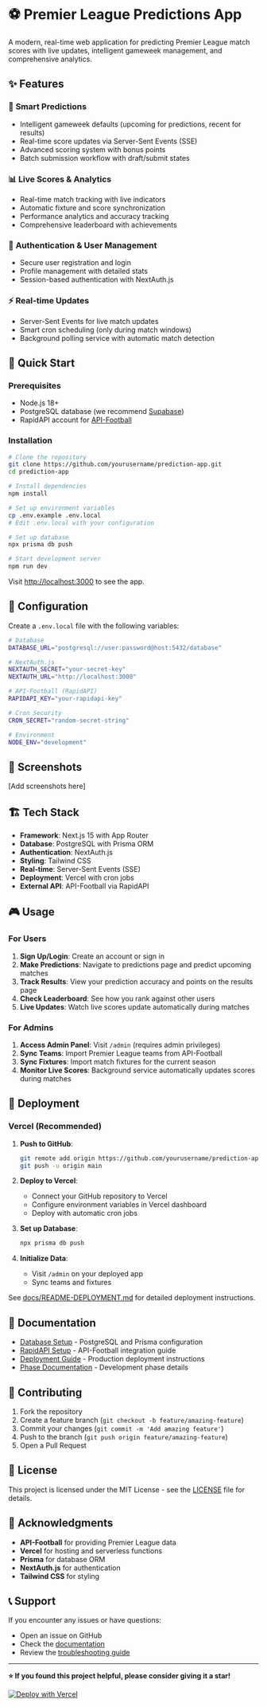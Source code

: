 # ⚽ Premier League Predictions App

A modern, real-time web application for predicting Premier League match scores with live updates, intelligent gameweek management, and comprehensive analytics.

## ✨ Features

### 🎯 **Smart Predictions**
- Intelligent gameweek defaults (upcoming for predictions, recent for results)
- Real-time score updates via Server-Sent Events (SSE)
- Advanced scoring system with bonus points
- Batch submission workflow with draft/submit states

### 📊 **Live Scores & Analytics**
- Real-time match tracking with live indicators
- Automatic fixture and score synchronization
- Performance analytics and accuracy tracking
- Comprehensive leaderboard with achievements

### 🔐 **Authentication & User Management**
- Secure user registration and login
- Profile management with detailed stats
- Session-based authentication with NextAuth.js

### ⚡ **Real-time Updates**
- Server-Sent Events for live match updates
- Smart cron scheduling (only during match windows)
- Background polling service with automatic match detection

## 🚀 Quick Start

### Prerequisites
- Node.js 18+ 
- PostgreSQL database (we recommend [Supabase](https://supabase.com))
- RapidAPI account for [API-Football](https://rapidapi.com/api-sports/api/api-football)

### Installation

```bash
# Clone the repository
git clone https://github.com/yourusername/prediction-app.git
cd prediction-app

# Install dependencies
npm install

# Set up environment variables
cp .env.example .env.local
# Edit .env.local with your configuration

# Set up database
npx prisma db push

# Start development server
npm run dev
```

Visit [http://localhost:3000](http://localhost:3000) to see the app.

## 🔧 Configuration

Create a `.env.local` file with the following variables:

```bash
# Database
DATABASE_URL="postgresql://user:password@host:5432/database"

# NextAuth.js
NEXTAUTH_SECRET="your-secret-key"
NEXTAUTH_URL="http://localhost:3000"

# API-Football (RapidAPI)
RAPIDAPI_KEY="your-rapidapi-key"

# Cron Security
CRON_SECRET="random-secret-string"

# Environment
NODE_ENV="development"
```

## 📱 Screenshots

[Add screenshots here]

## 🏗️ Tech Stack

- **Framework**: Next.js 15 with App Router
- **Database**: PostgreSQL with Prisma ORM
- **Authentication**: NextAuth.js
- **Styling**: Tailwind CSS
- **Real-time**: Server-Sent Events (SSE)
- **Deployment**: Vercel with cron jobs
- **External API**: API-Football via RapidAPI

## 🎮 Usage

### For Users
1. **Sign Up/Login**: Create an account or sign in
2. **Make Predictions**: Navigate to predictions page and predict upcoming matches
3. **Track Results**: View your prediction accuracy and points on the results page
4. **Check Leaderboard**: See how you rank against other users
5. **Live Updates**: Watch live scores update automatically during matches

### For Admins
1. **Access Admin Panel**: Visit `/admin` (requires admin privileges)
2. **Sync Teams**: Import Premier League teams from API-Football
3. **Sync Fixtures**: Import match fixtures for the current season
4. **Monitor Live Scores**: Background service automatically updates scores during matches

## 🚀 Deployment

### Vercel (Recommended)

1. **Push to GitHub**:
   ```bash
   git remote add origin https://github.com/yourusername/prediction-app.git
   git push -u origin main
   ```

2. **Deploy to Vercel**:
   - Connect your GitHub repository to Vercel
   - Configure environment variables in Vercel dashboard
   - Deploy with automatic cron jobs

3. **Set up Database**:
   ```bash
   npx prisma db push
   ```

4. **Initialize Data**:
   - Visit `/admin` on your deployed app
   - Sync teams and fixtures

See [docs/README-DEPLOYMENT.md](docs/README-DEPLOYMENT.md) for detailed deployment instructions.

## 📖 Documentation

- [Database Setup](docs/DATABASE_SETUP.md) - PostgreSQL and Prisma configuration
- [RapidAPI Setup](docs/RAPIDAPI_SETUP.md) - API-Football integration guide
- [Deployment Guide](docs/README-DEPLOYMENT.md) - Production deployment instructions
- [Phase Documentation](docs/) - Development phase details

## 🤝 Contributing

1. Fork the repository
2. Create a feature branch (`git checkout -b feature/amazing-feature`)
3. Commit your changes (`git commit -m 'Add amazing feature'`)
4. Push to the branch (`git push origin feature/amazing-feature`)
5. Open a Pull Request

## 📄 License

This project is licensed under the MIT License - see the [LICENSE](LICENSE) file for details.

## 🙏 Acknowledgments

- **API-Football** for providing Premier League data
- **Vercel** for hosting and serverless functions
- **Prisma** for database ORM
- **NextAuth.js** for authentication
- **Tailwind CSS** for styling

## 📞 Support

If you encounter any issues or have questions:
- Open an issue on GitHub
- Check the [documentation](docs/)
- Review the [troubleshooting guide](docs/README-DEPLOYMENT.md#troubleshooting)

---

**⭐ If you found this project helpful, please consider giving it a star!**

[![Deploy with Vercel](https://vercel.com/button)](https://vercel.com/new/clone?repository-url=https%3A%2F%2Fgithub.com%2Fyourusername%2Fprediction-app)